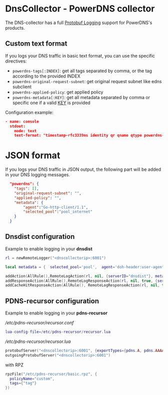 # DnsCollector - PowerDNS collector

The DNS-collector has a full [Protobuf Logging](https://dnsdist.org/reference/protobuf.html) support for PowerDNS's products.

## Custom text format

If you logs your DNS traffic in basic text format, you can use the specific directives:
- `powerdns-tags[:INDEX]`: get all tags separated by comma, or the tag according to the provided INDEX
- `powerdns-original-request-subnet`: get original request subnet like edns subclient
- `powerdns-applied-policy`: get applied policy
- `powerdns-metadata[:KEY]`: get  all metadata separated by comma or specific one if a valid [KEY](https://dnsdist.org/rules-actions.html#RemoteLogAction) is provided

Configuration example:

```json
- name: console
  stdout:
    mode: text
    text-format: "timestamp-rfc3339ns identity qr qname qtype powerdns-metadata:selected_pool"
```

# JSON format

If you logs your DNS traffic in JSON output, the following part will be added in your DNS logging messages.

```json
  "powerdns": {
    "tags": [],
    "original-request-subnet": "",
    "applied-policy": "",
    "metadata": {
        "agent":"Go-http-client/1.1",
        "selected_pool":"pool_internet"
    }
  }
```

## Dnsdist configuration

Example to enable logging in your **dnsdist**

```lua
rl = newRemoteLogger("<dnscollectorip>:6001")

local metadata = {  selected_pool='pool',  agent='doh-header:user-agent'  }

addAction(AllRule(),RemoteLogAction(rl, nil, {serverID="dnsdist"}, metadata))
addResponseAction(AllRule(),RemoteLogResponseAction(rl, nil, true, {serverID="dnsdist"}, metadata))
addCacheHitResponseAction(AllRule(), RemoteLogResponseAction(rl, nil, true, {serverID="dnsdist"}, metadata))
```

## PDNS-recursor configuration


Example to enable logging in your **pdns-recursor**

*/etc/pdns-recursor/recursor.conf*

```lua
lua-config-file=/etc/pdns-recursor/recursor.lua
```

*/etc/pdns-recursor/recursor.lua*

```lua
protobufServer("<dnscollectorip>:6001", {exportTypes={pdns.A, pdns.AAAA, pdns.CNAME}})
outgoingProtobufServer("<dnscollectorip>:6001")
```

with RPZ

```lua
rpzFile("/etc/pdns-recursor/basic.rpz", {
  policyName="custom",
  tags={"tag"}
})
```